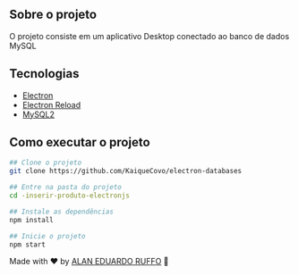 ## Sobre o projeto

O projeto consiste em um aplicativo Desktop conectado ao banco de dados MySQL

## Tecnologias

- [Electron](https://www.electronjs.org/pt/)
- [Electron Reload](https://www.npmjs.com/package/electron-reload)
- [MySQL2](https://www.npmjs.com/package/mysql2)

## Como executar o projeto

```bash
## Clone o projeto
git clone https://github.com/KaiqueCovo/electron-databases

## Entre na pasta do projeto
cd -inserir-produto-electronjs

## Instale as dependências
npm install

## Inicie o projeto
npm start
```

Made with ♥ by [ALAN EDUARDO RUFFO](https://github.com/RamonDoria) :wave: